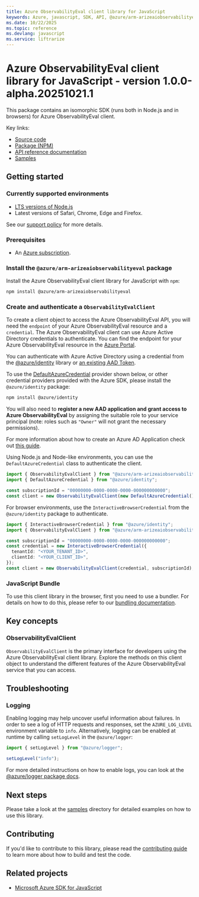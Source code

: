 ```yaml
---
title: Azure ObservabilityEval client library for JavaScript
keywords: Azure, javascript, SDK, API, @azure/arm-arizeaiobservabilityeval, liftrarize
ms.date: 10/22/2025
ms.topic: reference
ms.devlang: javascript
ms.service: liftrarize
---
```

# Azure ObservabilityEval client library for JavaScript - version 1.0.0-alpha.20251021.1 


This package contains an isomorphic SDK (runs both in Node.js and in browsers) for Azure ObservabilityEval client.



Key links:

- [Source code](https://github.com/Azure/azure-sdk-for-js/tree/main/sdk/liftrarize/arm-arizeaiobservabilityeval)
- [Package (NPM)](https://www.npmjs.com/package/@azure/arm-arizeaiobservabilityeval)
- [API reference documentation](https://learn.microsoft.com/javascript/api/@azure/arm-arizeaiobservabilityeval?view=azure-node-preview)
- [Samples](https://github.com/Azure/azure-sdk-for-js/tree/main/sdk/liftrarize/arm-arizeaiobservabilityeval/samples)

## Getting started

### Currently supported environments

- [LTS versions of Node.js](https://github.com/nodejs/release#release-schedule)
- Latest versions of Safari, Chrome, Edge and Firefox.

See our [support policy](https://github.com/Azure/azure-sdk-for-js/blob/main/SUPPORT.md) for more details.

### Prerequisites

- An [Azure subscription][azure_sub].

### Install the `@azure/arm-arizeaiobservabilityeval` package

Install the Azure ObservabilityEval client library for JavaScript with `npm`:

```bash
npm install @azure/arm-arizeaiobservabilityeval
```

### Create and authenticate a `ObservabilityEvalClient`

To create a client object to access the Azure ObservabilityEval API, you will need the `endpoint` of your Azure ObservabilityEval resource and a `credential`. The Azure ObservabilityEval client can use Azure Active Directory credentials to authenticate.
You can find the endpoint for your Azure ObservabilityEval resource in the [Azure Portal][azure_portal].

You can authenticate with Azure Active Directory using a credential from the [@azure/identity][azure_identity] library or [an existing AAD Token](https://github.com/Azure/azure-sdk-for-js/blob/master/sdk/identity/identity/samples/AzureIdentityExamples.md#authenticating-with-a-pre-fetched-access-token).

To use the [DefaultAzureCredential][defaultazurecredential] provider shown below, or other credential providers provided with the Azure SDK, please install the `@azure/identity` package:

```bash
npm install @azure/identity
```

You will also need to **register a new AAD application and grant access to Azure ObservabilityEval** by assigning the suitable role to your service principal (note: roles such as `"Owner"` will not grant the necessary permissions).

For more information about how to create an Azure AD Application check out [this guide](https://learn.microsoft.com/azure/active-directory/develop/howto-create-service-principal-portal).

Using Node.js and Node-like environments, you can use the `DefaultAzureCredential` class to authenticate the client.

```ts snippet:ReadmeSampleCreateClient_Node
import { ObservabilityEvalClient } from "@azure/arm-arizeaiobservabilityeval";
import { DefaultAzureCredential } from "@azure/identity";

const subscriptionId = "00000000-0000-0000-0000-000000000000";
const client = new ObservabilityEvalClient(new DefaultAzureCredential(), subscriptionId);
```

For browser environments, use the `InteractiveBrowserCredential` from the `@azure/identity` package to authenticate.

```ts snippet:ReadmeSampleCreateClient_Browser
import { InteractiveBrowserCredential } from "@azure/identity";
import { ObservabilityEvalClient } from "@azure/arm-arizeaiobservabilityeval";

const subscriptionId = "00000000-0000-0000-0000-000000000000";
const credential = new InteractiveBrowserCredential({
  tenantId: "<YOUR_TENANT_ID>",
  clientId: "<YOUR_CLIENT_ID>",
});
const client = new ObservabilityEvalClient(credential, subscriptionId);
```


### JavaScript Bundle
To use this client library in the browser, first you need to use a bundler. For details on how to do this, please refer to our [bundling documentation](https://aka.ms/AzureSDKBundling).

## Key concepts

### ObservabilityEvalClient

`ObservabilityEvalClient` is the primary interface for developers using the Azure ObservabilityEval client library. Explore the methods on this client object to understand the different features of the Azure ObservabilityEval service that you can access.

## Troubleshooting

### Logging

Enabling logging may help uncover useful information about failures. In order to see a log of HTTP requests and responses, set the `AZURE_LOG_LEVEL` environment variable to `info`. Alternatively, logging can be enabled at runtime by calling `setLogLevel` in the `@azure/logger`:

```ts snippet:SetLogLevel
import { setLogLevel } from "@azure/logger";

setLogLevel("info");
```

For more detailed instructions on how to enable logs, you can look at the [@azure/logger package docs](https://github.com/Azure/azure-sdk-for-js/tree/main/sdk/core/logger).

## Next steps

Please take a look at the [samples](https://github.com/Azure/azure-sdk-for-js/tree/main/sdk/liftrarize/arm-arizeaiobservabilityeval/samples) directory for detailed examples on how to use this library.

## Contributing

If you'd like to contribute to this library, please read the [contributing guide](https://github.com/Azure/azure-sdk-for-js/blob/main/CONTRIBUTING.md) to learn more about how to build and test the code.

## Related projects

- [Microsoft Azure SDK for JavaScript](https://github.com/Azure/azure-sdk-for-js)

[azure_sub]: https://azure.microsoft.com/free/
[azure_portal]: https://portal.azure.com
[azure_identity]: https://github.com/Azure/azure-sdk-for-js/tree/main/sdk/identity/identity
[defaultazurecredential]: https://github.com/Azure/azure-sdk-for-js/tree/main/sdk/identity/identity#defaultazurecredential

